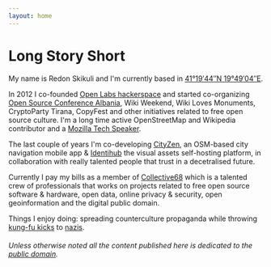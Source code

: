 ```yaml
---
layout: home
---
```

# Long Story Short

My name is Redon Skikuli and I'm currently based in [41°19′44″N 19°49′04″E](https://osm.org/go/xexSP~s?m=).

In 2012 I co-founded [Open Labs hackerspace](https://openlabs.cc) and started co-organizing [Open Source Conference Albania](https://oscal.openlabs.cc), Wiki Weekend, Wiki Loves Monuments, CryptoParty Tirana, CopyFest and other initiatives related to free open source culture. I'm a long time active OpenStreetMap and Wikipedia contributor and a [Mozilla Tech Speaker](https://wiki.mozilla.org/TechSpeakers).

The last couple of years I'm co-developing [CityZen](http://cityzenapp.co/), an OSM-based city navigation mobile app & [Identihub](https://identihub.co/) the visual assets self-hosting platform, in collaboration with really talented people that trust in a decetralised future.

Currently I pay my bills as a member of [Collective68](http://collective68.tech/) which is a talented crew of professionals that works on projects related to free open source software & hardware, open data, online privacy & security, open geoinformation and the digital public domain.  

Things I enjoy doing: spreading counterculture propaganda while throwing [kung-fu kicks](https://youtu.be/wo2aUfwPQvs?t=41s) to [nazis](https://www.youtube.com/watch?v=SFM-9liNmrM).


###### _Unless otherwise noted all the content published here is dedicated to the [public domain](https://creativecommons.org/choose/zero/)._
